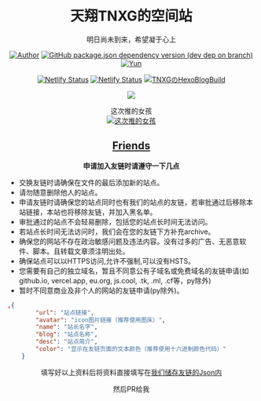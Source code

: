 <div align="center">

# 天翔TNXG的空间站

明日尚未到来，希望凝于心上

[![Author](https://img.shields.io/badge/Author-tianxiang-orange)](https://github.com/ChenYFan)
[![GitHub package.json dependency version (dev dep on branch)](https://img.shields.io/github/package-json/dependency-version/YunYouJun/yunyoujun.github.io/hexo/hexo?logo=hexo)](https://hexo.io)
[![Yun](https://img.shields.io/badge/Theme-Yun-blue)](https://github.com/YunYouJun/hexo-theme-yun/)

[![Netlify Status](https://api.netlify.com/api/v1/badges/dc63d659-d2c5-49f2-829b-3d2e25749cf0/deploy-status)](https://app.netlify.com/sites/tnxg-blog/deploys)
[![Netlify Status](https://img.shields.io/badge/Vercel%20Deploy-Look%20Right-000000?style=flat-square&logo=Vercel)](https://vercel.com/tnxg/tnxg-blog)
[![TNXGのHexoBlogBuild](https://github.com/TNXG/blog/actions/workflows/hexo.yml/badge.svg)](https://github.com/TNXG/tnxg.github.io/actions/workflows/hexo.yml)

![](https://assets.tnxg.whitenuo.cn/images/icons/main/logo.svg)

这次推的女孩<br>
[![这次推的女孩](https://unv-shield.librian.net/api/unv_shield?url=https://i0.hdslb.com/bfs/album/2439cd0ecf55e69f1a08fb01d659b0da34d779ac.png&scale=2&txt=%E6%B4%9B%E5%A4%A9%E4%BE%9D)](https://space.bilibili.com/36081646)

## <a href="https://tnxg.loyunet.cn/links/">Friends</a>

**申请加入友链时请遵守一下几点**

</div>

+ 交换友链时请确保在文件的最后添加新的站点。
+ 请勿随意删除他人的站点。
+ 申请友链时请确保您的站点同时也有我们的站点的友链，若审批通过后移除本站链接，本站也将移除友链，并加入黑名单。
+ 审批通过的站点不会轻易删除，包括您的站点长时间无法访问。
+ 若站点长时间无法访问时，我们会在您的友链下方补充archive。
+ 确保您的网站不存在政治敏感问题及违法内容。没有过多的广告、无恶意软件、脚本。且转载文章须注明出处。
+ 确保站点可以以HTTPS访问,允许不强制,可以没有HSTS。
+ 您需要有自己的独立域名，暂且不同意公有子域名或免费域名的友链申请(如github.io, vercel.app, eu.org, js.cool, .tk, .ml, .cf等，py除外)
+ 暂时不同意商业及非个人的网站的友链申请(py除外)。


```json
,{
        "url": "站点链接",
        "avatar": "icon图片链接（推荐使用图床）",
        "name": "站长名字",
        "blog": "站点名称",
        "desc": "站点简介",
        "color": "显示在友链页面的文本颜色（推荐使用十六进制颜色代码）"
    }
```

<div align="center">

填写好以上资料后将资料直接填写在[我们储存友链的Json内](https://github.com/TNXG/blog/blob/master/source/assets/data/links.json)

然后PR给我

</div>